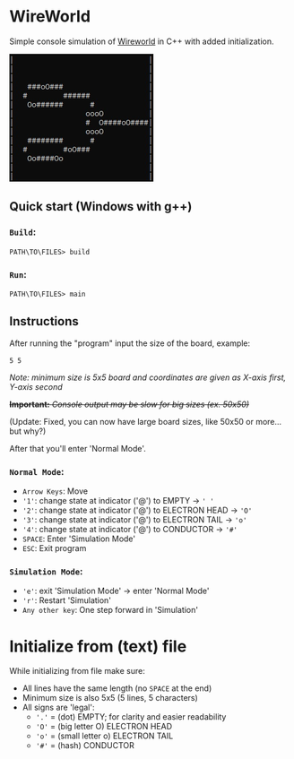 # WireWorld
Simple console simulation of [Wireworld](https://en.wikipedia.org/wiki/Wireworld) in C++ with added initialization.

![preview](./preview_image.jpg)

## Quick start (Windows with g++)
### `Build`:
```console
PATH\TO\FILES> build
```

### `Run`:
```console
PATH\TO\FILES> main
```

## Instructions
After running the "program" input the size of the board, example:
```console
5 5
```
*Note: minimum size is 5x5 board and coordinates are given as X-axis first, Y-axis second*

~~**Important:** *Console output may be slow for big sizes (ex. 50x50)*~~

(Update: Fixed, you can now have large board sizes, like 50x50 or more... but why?)

After that you'll enter 'Normal Mode'.
### `Normal Mode`:
- `Arrow Keys`: Move
- `'1'`: change state at indicator ('@') to EMPTY -> `' '`
- `'2'`: change state at indicator ('@') to ELECTRON HEAD -> `'O'`
- `'3'`: change state at indicator ('@') to ELECTRON TAIL -> `'o'`
- `'4'`: change state at indicator ('@') to CONDUCTOR -> `'#'`
- `SPACE`: Enter 'Simulation Mode'
- `ESC`: Exit program

### `Simulation Mode`:
- `'e'`: exit 'Simulation Mode' -> enter 'Normal Mode'
- `'r'`: Restart 'Simulation'
- `Any other key`: One step forward in 'Simulation'

# Initialize from (text) file
While initializing from file make sure:
- All lines have the same length (no `SPACE` at the end)
- Minimum size is also 5x5 (5 lines, 5 characters)
- All signs are 'legal':
	- `'.'` = (dot) EMPTY; for clarity and easier readability
	- `'O'` = (big letter O) ELECTRON HEAD
	- `'o'` = (small letter o) ELECTRON TAIL
	- `'#'` = (hash) CONDUCTOR